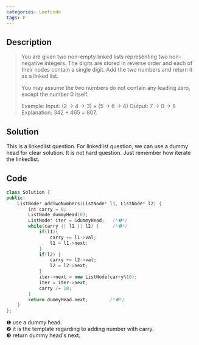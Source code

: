 ```yaml
---
categories: Leetcode
tags: F
---
```


## Description
>You are given two non-empty linked lists representing two non-negative integers. The digits are stored in reverse order and each of their nodes contain a single digit. Add the two numbers and return it as a linked list.
>
>You may assume the two numbers do not contain any leading zero, except the number 0 itself.
>
>Example:
>Input: (2 -> 4 -> 3) + (5 -> 6 -> 4) 
>Output: 7 -> 0 -> 8
>Explanation: 342 + 465 = 807.

## Solution
This is a linkedlist question. For linkedlist question, we can use a dummy head for clear solution. It is not hard question. Just remember how iterate the linkedlist.

## Code
```cpp
class Solution {
public:
    ListNode* addTwoNumbers(ListNode* l1, ListNode* l2) {
        int carry = 0;
        ListNode dummyHead(0);
        ListNode* iter = &dummyHead;   /*❶*/
        while(carry || l1 || l2) {     /*❷*/
            if(l1){
                carry += l1->val;
                l1 = l1->next;
            }
            if(l2) {
                carry += l2->val;
                l2 = l2->next;
            }
            iter->next = new ListNode(carry%10);
            iter = iter->next;
            carry /= 10;
        }
        return dummyHead.next;        /*❸*/
    }
};
```
❶ use a dummy head.  
❷	it is the template regarding to adding number with carry.  
❸ return dummy head's next.  
